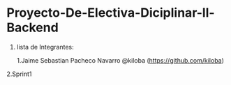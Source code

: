 # Proyecto-De-Electiva-Diciplinar-ll-Backend

1. lista de Integrantes:

   1.Jaime Sebastian Pacheco Navarro @kiloba (https://github.com/kiloba)
   
2.Sprint1


    
